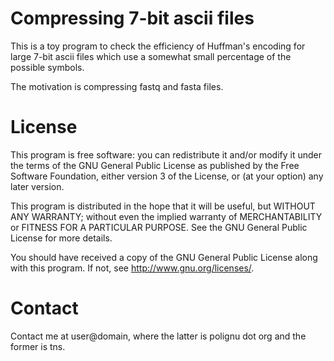 # Compressing 7-bit ascii files

This is a toy program to check the efficiency of
Huffman's encoding for large 7-bit ascii files which
use a somewhat small percentage of the possible 
symbols.

The motivation is compressing fastq and fasta files.

# License

  This program is free software: you can redistribute it and/or modify
  it under the terms of the GNU General Public License as published by
  the Free Software Foundation, either version 3 of the License, or
  (at your option) any later version.
  
  This program is distributed in the hope that it will be useful,
  but WITHOUT ANY WARRANTY; without even the implied warranty of
  MERCHANTABILITY or FITNESS FOR A PARTICULAR PURPOSE.  See the
  GNU General Public License for more details.
  
  You should have received a copy of the GNU General Public License
  along with this program.  If not, see <http://www.gnu.org/licenses/>.

# Contact

Contact me at user@domain, where the latter is polignu
dot org and the former is tns.



